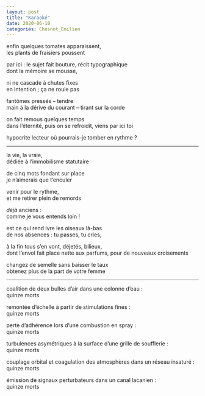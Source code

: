 ```yaml
---
layout: post
title: "Karaoké"
date: 2020-06-10
categories: Chesnot_Emilien
---
```


enfin quelques tomates apparaissent,  
les plants de fraisiers poussent

par ici : le sujet fait bouture, récit typographique  
dont la mémoire se mousse, 

ni ne cascade à chutes fixes  
en intention ; ça ne roule pas 

fantômes pressés – tendre  
main à la dérive du courant – tirant sur la corde

on fait remous quelques temps  
dans l’éternité, puis on se refroidit, viens par ici toi

hypocrite lecteur où
pourrais-je tomber en rythme ?

***

la vie, la vraie,  
dédiée à l’immobilisme statutaire

de cinq mots fondant sur place  
je n’aimerais que t’enculer

venir pour le rythme,  
et me retirer plein de remords

*déjà* anciens :  
comme je vous entends loin !

est ce qui rend ivre les oiseaux là-bas  
de nos absences : tu passes, tu cries,

à la fin tous s’en vont, déjetés, bilieux,  
dont l’envol fait place nette aux parfums, pour de nouveaux croisements

changez de semelle sans baisser le taux  
obtenez plus de la part de votre femme

***

coalition de deux bulles d’air dans une colonne d’eau :  
quinze morts

remontée d’échelle à partir de stimulations fines :  
quinze morts

perte d’adhérence lors d’une combustion en spray :  
quinze morts

turbulences asymétriques à la surface d’une grille de soufflerie :  
quinze morts

couplage orbital et coagulation des atmosphères dans un réseau insaturé :  
quinze morts

émission de signaux perturbateurs dans un canal lacanien :  
quinze morts
